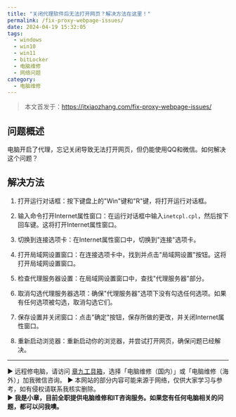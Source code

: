```yaml
---
title: "关闭代理软件后无法打开网页？解决方法在这里！"
permalink: /fix-proxy-webpage-issues/
date: 2024-04-19 15:32:05
tags:
  - windows
  - win10
  - win11
  - bitLocker
  - 电脑维修
  - 网络问题
category:
  - 电脑维修
---
```


> 本文首发于：<https://itxiaozhang.com/fix-proxy-webpage-issues/>

## 问题概述

电脑开启了代理，忘记关闭导致无法打开网页，但仍能使用QQ和微信。如何解决这个问题？

<!--more-->

## 解决方法

1. 打开运行对话框：按下键盘上的"Win"键和"R"键，将打开运行对话框。

2. 输入命令打开Internet属性窗口：在运行对话框中输入`inetcpl.cpl`，然后按下回车键。这将打开Internet属性窗口。

3. 切换到连接选项卡：在Internet属性窗口中，切换到"连接"选项卡。

4. 打开局域网设置窗口：在连接选项卡中，找到并点击"局域网设置"按钮。这将打开局域网设置窗口。

5. 检查代理服务器设置：在局域网设置窗口中，查找"代理服务器"部分。

6. 取消勾选代理服务器选项：确保"代理服务器"选项下没有勾选任何选项。如果有任何选项被勾选，取消勾选它们。

7. 保存设置并关闭窗口：点击"确定"按钮，保存所做的更改，并关闭Internet属性窗口。

8. 重新启动浏览器：重新启动你的浏览器，并尝试打开网页，确保问题已经解决。

---
▶ 远程修电脑，请访问 [章九工具箱](https://zhang9.com/)，选择「电脑维修（国内）」或「电脑维修（海外）」加我微信咨询。 
▶ 本网站的部分内容可能来源于网络，仅供大家学习与参考，如有侵权请联系我核实删除。  
▶ **我是小章，目前全职提供电脑维修和IT咨询服务。如果您有任何电脑相关的问题，都可以问我噢。**  
